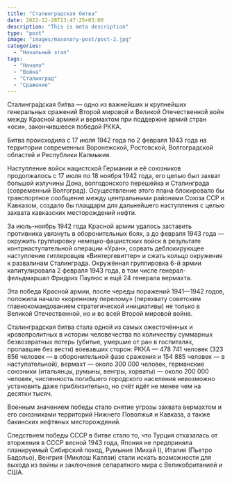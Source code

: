 ```yaml
---
title: "Сталинградская битва"
date: 2022-12-28T13:47:25+03:00
description: "This is meta description"
type: "post"
image: "images/masonary-post/post-2.jpg"
categories:
  - "Начальный этап"
tags:
  - "Начало"
  - "Война"
  - "Сталинград"
  - "Сражение"
---
```


Сталингра́дская би́тва — одно из важнейших и крупнейших генеральных сражений Второй мировой и Великой Отечественной войн между Красной армией и вермахтом при поддержке армий стран «оси», закончившееся победой РККА.

Битва происходила с 17 июля 1942 года по 2 февраля 1943 года на территории современных Воронежской, Ростовской, Волгоградской областей и Республики Калмыкия.

Наступление войск нацистской Германии и её союзников продолжалось с 17 июля по 18 ноября 1942 года, его целью был захват большой излучины Дона, волгодонского перешейка и Сталинграда (современный Волгоград). Осуществление этого плана блокировало бы транспортное сообщение между центральными районами Союза ССР и Кавказом, создало бы плацдарм для дальнейшего наступления с целью захвата кавказских месторождений нефти.

За июль-ноябрь 1942 года Красной армии удалось заставить противника увязнуть в оборонительных боях, а до февраля 1943 года — окружить группировку немецко-фашистских войск в результате контрнаступательной операции «Уран», сорвать деблокирующее наступление гитлеровцев «Винтергевиттер» и сжать кольцо окружения к развалинам Сталинграда. Окружённая группировка 6-й армии капитулировала 2 февраля 1943 года, в том числе генерал-фельдмаршал Фридрих Паулюс и ещё 24 генерала вермахта.

Эта победа Красной армии, после череды поражений 1941—1942 годов, положила начало «коренному перелому» (перехвату советским главнокомандованием стратегической инициативы) не только в Великой Отечественной, но и во всей Второй мировой войне.

Сталинградская битва стала одной из самых ожесточённых и кровопролитных в истории человечества по количеству суммарных безвозвратных потерь (убитые, умершие от ран в госпиталях, пропавшие без вести) воевавших сторон: РККА — 478 741 человек (323 856 человек — в оборонительной фазе сражения и 154 885 человек — в наступательной), вермахт — около 300 000 человек, германские союзники (итальянцы, румыны, венгры, хорваты) — около 200 000 человек, численность погибшего городского населения невозможно установить даже приблизительно, но счёт идёт не менее чем на десятки тысяч.

Военным значением победы стало снятие угрозы захвата вермахтом и его союзниками территорий Нижнего Поволжья и Кавказа, а также бакинских нефтяных месторождений.

Следствием победы СССР в битве стало то, что Турция отказалась от вторжения в СССР весной 1943 года, Япония не предприняла планируемый Сибирский поход, Румыния (Михай I), Италия (Пьетро Бадольо), Венгрия (Миклош Каллаи) стали искать возможности для выхода из войны и заключения сепаратного мира с Великобританией и США.



